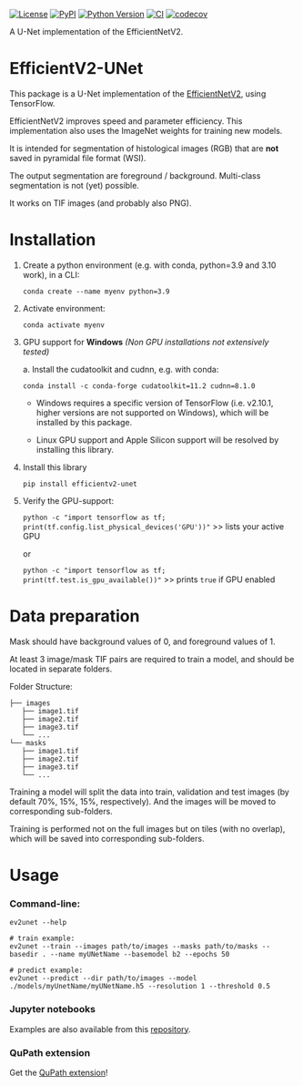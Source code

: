 [![License](https://img.shields.io/pypi/l/efficientv2-unet.svg?color=green)](https://github.com/DBM-MCF/efficientv2-unet/blob/master/LICENSE)
[![PyPI](https://img.shields.io/pypi/v/efficientv2-unet.svg?color=green)](https://pypi.org/project/efficientv2-unet)
[![Python Version](https://img.shields.io/pypi/pyversions/efficientv2-unet.svg?color=green)](https://python.org)
[![CI](https://github.com/DBM-MCF/efficientv2-unet/actions/workflows/ci.yml/badge.svg)](https://github.com/DBM-MCF/efficientv2-unet/actions/workflows/ci.yml)
[![codecov](https://codecov.io/gh/DBM-MCF/efficientv2-unet/branch/main/graph/badge.svg)](https://codecov.io/gh/DBM-MCF/efficientv2-unet)

A U-Net implementation of the EfficientNetV2.

# EfficientV2-UNet
This package is a U-Net implementation of the [EfficientNetV2](https://arxiv.org/abs/2104.00298), using TensorFlow.

EfficientNetV2 improves speed and parameter efficiency. This implementation also uses the ImageNet weights for training new models.

It is intended for segmentation of histological images (RGB) that are **not** saved in pyramidal file format (WSI).

The output segmentation are foreground / background. Multi-class segmentation is not (yet) possible.

It works on TIF images (and probably also PNG).

# Installation

1. Create a python environment (e.g. with conda, python=3.9 and 3.10 work), in a CLI:

    `conda create --name myenv python=3.9`

2. Activate environment:

    `conda activate myenv`

3. GPU support for **Windows** *(Non GPU installations not extensively tested)*

    a. Install the cudatoolkit and cudnn, e.g. with conda:

    `conda install -c conda-forge cudatoolkit=11.2 cudnn=8.1.0`
    
      - Windows requires a specific version of TensorFlow (i.e. v2.10.1, higher versions are not supported on Windows), which will be installed by this package. 

    - Linux GPU support and Apple Silicon support will be resolved by installing this library.

4. Install this library

    `pip install efficientv2-unet`
     
5. Verify the GPU-support:

    `python -c "import tensorflow as tf; print(tf.config.list_physical_devices('GPU'))"` >> lists your active GPU

    or

    `python -c "import tensorflow as tf; print(tf.test.is_gpu_available())"` >> prints `true` if GPU enabled


# Data preparation
Mask should have background values of 0, and foreground values of 1.

At least 3 image/mask TIF pairs are required to train a model, and should be located in separate folders.

Folder Structure:
```
├── images
   ├── image1.tif
   ├── image2.tif
   ├── image3.tif
   └── ...
└── masks
   ├── image1.tif
   ├── image2.tif
   ├── image3.tif
   └── ...
```
Training a model will split the data into train, validation and test images (by default 70%, 15%, 15%, respectively).
And the images will be moved to corresponding sub-folders.

Training is performed not on the full images but on tiles (with no overlap), which will be saved into corresponding sub-folders.

# Usage
### Command-line:
```
ev2unet --help

# train example:
ev2unet --train --images path/to/images --masks path/to/masks --basedir . --name myUNetName --basemodel b2 --epochs 50

# predict example:
ev2unet --predict --dir path/to/images --model ./models/myUnetName/myUNetName.h5 --resolution 1 --threshold 0.5
```

### Jupyter notebooks 
Examples are also available from this [repository](notebooks/).
### QuPath extension
Get the [QuPath extension](https://github.com/DBM-MCF/qupath-extension-efficientv2unet)!

<!--
## NOTES:
<span style="color:yellow">
- !!DONE: remove all "src" from import of this package... !! i.e. refactor the folder structure !!
- !!DONE: remove the temp deactivation in data_generation line 436
- !!DONE: remove temp return in efficientv2_unet line 613
- TODO: check that resolution for image scaling (e.g. in predict) is always an int and not a float
- TODO: make a notebook, where model is loaded and images are predicted one by one (so not all images need to be loaded into memory at once)
</span>

### Data preparation:
The raw images and corresponding masks, should be in separate folders,
and the file names must be the same.

Training will split the images into train, validation, 
and test sets (default is 70%, 15%, 15%, respectively). Eventually, 
the input images will be tiled (with no overlap) for training purposes (except 
the test images).

### DataGeneration for training:
There is a resolution parameter for the data generator,
usually at 1. But it will generate in addition crops for training
at resolutions +1 and +2. Hence, generally/at the moment, training
is done at multiple resolutions.

For training/validation data, crops of the images are generated. The crops
do not have any overlap, and the image is padded (reflecting at bottom and 
right boarders), to accommodate crops.

### Best model for Martin
currently it is the B3-best-checkpoint.


### Prediction
somehow prediction works better if the input image is downscaled.
-->
